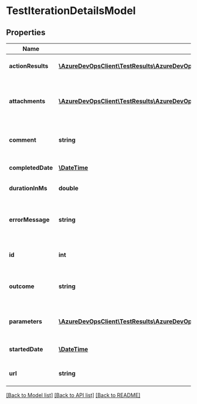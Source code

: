 # TestIterationDetailsModel

## Properties
Name | Type | Description | Notes
------------ | ------------- | ------------- | -------------
**actionResults** | [**\AzureDevOpsClient\TestResults\AzureDevOpsClient\TestResults\Model\TestActionResultModel[]**](TestActionResultModel.md) | Test step results in an iteration. | [optional] 
**attachments** | [**\AzureDevOpsClient\TestResults\AzureDevOpsClient\TestResults\Model\TestCaseResultAttachmentModel[]**](TestCaseResultAttachmentModel.md) | Reference to attachments in test iteration result. | [optional] 
**comment** | **string** | Comment in test iteration result. | [optional] 
**completedDate** | [**\DateTime**](\DateTime.md) | Time when execution completed. | [optional] 
**durationInMs** | **double** | Duration of execution. | [optional] 
**errorMessage** | **string** | Error message in test iteration result execution. | [optional] 
**id** | **int** | ID of test iteration result. | [optional] 
**outcome** | **string** | Test outcome if test iteration result. | [optional] 
**parameters** | [**\AzureDevOpsClient\TestResults\AzureDevOpsClient\TestResults\Model\TestResultParameterModel[]**](TestResultParameterModel.md) | Test parameters in an iteration. | [optional] 
**startedDate** | [**\DateTime**](\DateTime.md) | Time when execution started. | [optional] 
**url** | **string** | Url to test iteration result. | [optional] 

[[Back to Model list]](../README.md#documentation-for-models) [[Back to API list]](../README.md#documentation-for-api-endpoints) [[Back to README]](../README.md)


